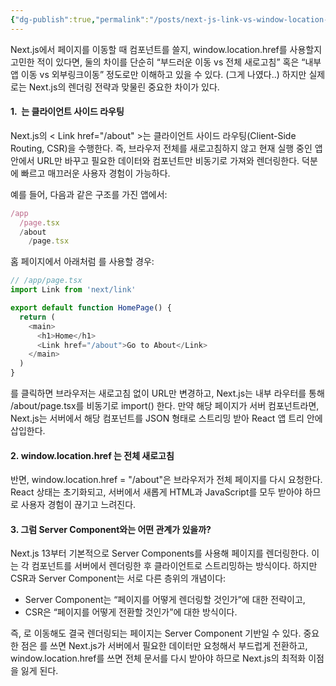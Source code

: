 ```yaml
---
{"dg-publish":true,"permalink":"/posts/next-js-link-vs-window-location-href/","tags":["Nextjs"],"created":"2025-07-13","updated":"2025-07-13T22:35:00"}
---
```


Next.js에서 페이지를 이동할 때 <Link /> 컴포넌트를 쓸지, window.location.href를 사용할지 고민한 적이 있다면, 둘의 차이를 단순히 “부드러운 이동 vs 전체 새로고침” 혹은 “내부앱 이동 vs 외부링크이동” 정도로만 이해하고 있을 수 있다. (그게 나였다..) 하지만 실제로는 Next.js의 렌더링 전략과 맞물린 중요한 차이가 있다.

#### 1. <Link /> 는 클라이언트 사이드 라우팅

Next.js의 < Link href="/about" >는 클라이언트 사이드 라우팅(Client-Side Routing, CSR)을 수행한다. 즉, 브라우저 전체를 새로고침하지 않고 현재 실행 중인 앱 안에서 URL만 바꾸고 필요한 데이터와 컴포넌트만 비동기로 가져와 렌더링한다. 덕분에 빠르고 매끄러운 사용자 경험이 가능하다.

예를 들어, 다음과 같은 구조를 가진 앱에서:

```ts
/app
  /page.tsx
  /about
    /page.tsx
```

홈 페이지에서 아래처럼 <Link />를 사용할 경우:

```ts
// /app/page.tsx
import Link from 'next/link'

export default function HomePage() {
  return (
    <main>
      <h1>Home</h1>
      <Link href="/about">Go to About</Link>
    </main>
  )
}
```

<Link />를 클릭하면 브라우저는 새로고침 없이 URL만 변경하고, Next.js는 내부 라우터를 통해 /about/page.tsx를 비동기로 import() 한다. 만약 해당 페이지가 서버 컴포넌트라면, Next.js는 서버에서 해당 컴포넌트를 JSON 형태로 스트리밍 받아 React 앱 트리 안에 삽입한다.

#### 2. window.location.href 는 전체 새로고침

반면, window.location.href = "/about"은 브라우저가 전체 페이지를 다시 요청한다. React 상태는 초기화되고, 서버에서 새롭게 HTML과 JavaScript를 모두 받아야 하므로 사용자 경험이 끊기고 느려진다.

#### 3. 그럼 Server Component와는 어떤 관계가 있을까?


Next.js 13부터 기본적으로 Server Components를 사용해 페이지를 렌더링한다. 이는 각 컴포넌트를 서버에서 렌더링한 후 클라이언트로 스트리밍하는 방식이다. 하지만 CSR과 Server Component는 서로 다른 층위의 개념이다:

- Server Component는 “페이지를 어떻게 렌더링할 것인가”에 대한 전략이고,
- CSR은 “페이지를 어떻게 전환할 것인가”에 대한 방식이다.

즉, <Link />로 이동해도 결국 렌더링되는 페이지는 Server Component 기반일 수 있다. 중요한 점은 <Link>를 쓰면 Next.js가 서버에서 필요한 데이터만 요청해서 부드럽게 전환하고, window.location.href를 쓰면 전체 문서를 다시 받아야 하므로 Next.js의 최적화 이점을 잃게 된다.